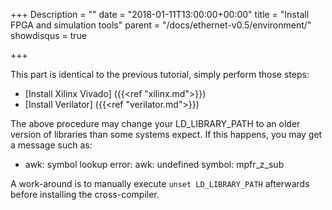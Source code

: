 +++
Description = ""
date = "2018-01-11T13:00:00+00:00"
title = "Install FPGA and simulation tools"
parent = "/docs/ethernet-v0.5/environment/"
showdisqus = true

+++

This part is identical to the previous tutorial, simply perform those
steps:

 * [Install Xilinx Vivado] ({{<ref "xilinx.md">}})
 * [Install Verilator] ({{<ref "verilator.md">}})

The above procedure may change your LD_LIBRARY_PATH to an older version of libraries than some systems expect. If this
happens, you may get a message such as:

* awk: symbol lookup error: awk: undefined symbol: mpfr_z_sub

A work-around is to manually execute `unset LD_LIBRARY_PATH` afterwards before installing the cross-compiler.
